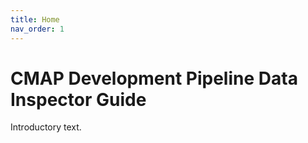 ```yaml
---
title: Home
nav_order: 1
---
```


# CMAP Development Pipeline Data Inspector Guide

Introductory text.

